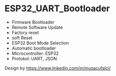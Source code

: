 # ESP32_UART_Bootloader
- Firmware Bootloader
- Remote Software Update 
- Factory reset
- soft Reset
- ESP32 Boot Mode Selection
- Automatic bootloader
- Microcontroller: ESP32
- Protokol: UART, JSON

Design by https://www.linkedin.com/in/musacufalci/

